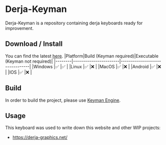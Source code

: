 # Derja-Keyman
Derja-Keyman is a repository containing derja keyboards ready for improvement.

## Download / Install
You can find the latest [here](https://github.com/ougi-washi/Derja-Keyman/releases).
|Platform|Build (Keyman required)|Executable (Keyman not required)|
|--------|-----------------------|--------------------------------|
|Windows |✅                    |✅                              |
|Linux   |✅                    |❌                              |
|MacOS   |✅                    |❌                              |
|Android |✅                    |❌                              |
|IOS     |✅                    |❌                              |

## Build
In order to build the project, please use [Keyman Engine](https://keyman.com/developer/).

## Usage
This keyboard was used to write down this website and other WIP projects:
- https://derja-graphics.net/
